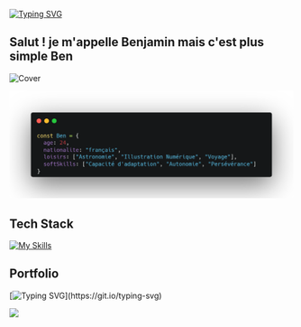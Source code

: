 [![Typing SVG](https://readme-typing-svg.demolab.com?font=Fira+Code&size=24&pause=700&color=0060FF&background=FFFFFF00&random=false&width=435&lines=D%C3%A9veloppeur+Web+Junior)](https://git.io/typing-svg)

## __Salut ! je m'appelle Benjamin mais c'est plus simple Ben__ 
![Cover](https://user-images.githubusercontent.com/74038190/216655848-cf4d7bed-52aa-4740-8c67-1832472051ec.gif)

![Cover](https://github.com/BVCoca/BVCoca/blob/main/img/benCode.png)

## Tech Stack 
[![My Skills](https://skillicons.dev/icons?i=html,css,js,angular,react,ts,php,symfony,mysql,git,ps&per-line=4)]()  ‎
## Portfolio
[![Typing SVG](https://readme-typing-svg.demolab.com?font=Fira+Code&pause=1000&color=F79418&random=false&width=435&lines=En+cours+.+.+.)](https://git.io/typing-svg)

<picture>
  <source
    srcset="https://github-readme-stats.vercel.app/api?username=bvcoca&show_icons=true&theme=dark"
    media="(prefers-color-scheme: dark)"
  />
  <img src="https://github-readme-stats.vercel.app/api?username=bvcoca&show_icons=true" />
</picture>
